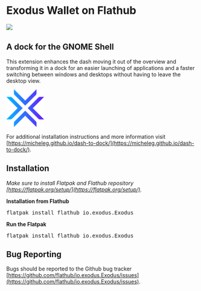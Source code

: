 # Exodus Wallet on Flathub
[<img src="https://www.exodus.io/static/workplace-cb30cfaaa3221efc0f1ea1a767aa8c70.jpg" >](https://flathub.org/apps/details/io.exodus.Exodus)

## A dock for the GNOME Shell
This extension enhances the dash moving it out of the overview and transforming it in a dock for an easier launching of applications and a faster switching between windows and desktops without having to leave the desktop view.

[<img src="https://raw.githubusercontent.com/flathub/io.exodus.Exodus/master/io.exodus.Exodus-128x128.png" height="100">](https://www.exodus.io/)

For additional installation instructions and more information visit [https://micheleg.github.io/dash-to-dock/](https://micheleg.github.io/dash-to-dock/).

## Installation

*Make sure to install Flatpak and Flathub repository [https://flatpak.org/setup/](https://flatpak.org/setup/).*

**Installation from Flathub**
<pre>flatpak install flathub io.exodus.Exodus</pre>

**Run the Flatpak**
<pre>flatpak install flathub io.exodus.Exodus</pre>


## Bug Reporting

Bugs should be reported to the Github bug tracker [https://github.com/flathub/io.exodus.Exodus/issues](https://github.com/flathub/io.exodus.Exodus/issues).
